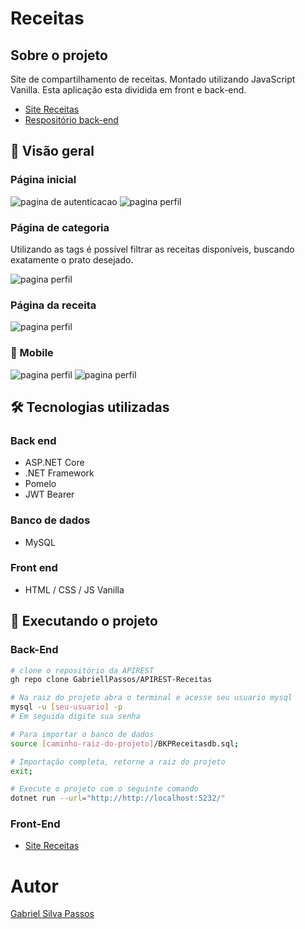#  Receitas
## Sobre o projeto
  Site de compartilhamento de receitas. Montado utilizando JavaScript Vanilla. Esta aplicação esta dividida em front e back-end. 
<br>
 - [Site Receitas](https://gabriellpassos.github.io/OrkutAngular/)
 - [Respositório back-end](https://github.com/GabriellPassos/APIREST-Receitas)

## :mag_right: Visão geral
### Página inicial
![pagina de autenticacao](https://github.com/GabriellPassos/assets/blob/main/receitas/1.png)
![pagina perfil](https://github.com/GabriellPassos/assets/blob/main/receitas/3.png) 

### Página de categoria
  Utilizando as tags é possível filtrar as receitas disponíveis, buscando exatamente o prato desejado.
  
![pagina perfil](https://github.com/GabriellPassos/assets/blob/main/receitas/4.png) 
### Página da receita
![pagina perfil](https://github.com/GabriellPassos/assets/blob/main/receitas/5.png) 

### :iphone: Mobile
![pagina perfil](https://github.com/GabriellPassos/assets/blob/main/receitas/9.png) 
![pagina perfil](https://github.com/GabriellPassos/assets/blob/main/receitas/10.png) 
## :hammer_and_wrench: Tecnologias utilizadas
### Back end
- ASP.NET Core
- .NET Framework
- Pomelo
- JWT Bearer
### Banco de dados
- MySQL
### Front end
- HTML / CSS / JS Vanilla

## :rocket: Executando o projeto

### Back-End
```bash
# clone o repositório da APIREST
gh repo clone GabriellPassos/APIREST-Receitas

# Na raiz do projeto abra o terminal e acesse seu usuario mysql
mysql -u [seu-usuario] -p
# Em seguida digite sua senha

# Para importar o banco de dados
source [caminho-raiz-do-projeto]/BKPReceitasdb.sql;

# Importação completa, retorne a raiz do projeto
exit;

# Execute o projeto com o seguinte comando
dotnet run --url="http://http://localhost:5232/"
```
### Front-End
 - [Site Receitas](https://gabriellpassos.github.io/OrkutAngular/)

# Autor


[Gabriel Silva Passos](https://www.linkedin.com/in/gabrielsilvapassos/)
